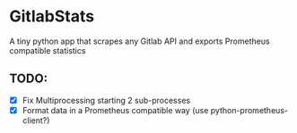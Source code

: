 # GitlabStats

A tiny python app that scrapes any Gitlab API and exports Prometheus compatible statistics 

## TODO:

- [x] Fix Multiprocessing starting 2 sub-processes
- [x] Format data in a Prometheus compatible way (use python-prometheus-client?)
